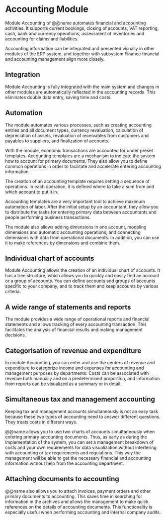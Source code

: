 # Accounting Module

Module Accounting of @@name automates financial and accounting activities. It supports current bookings, closing of accounts, VAT reporting, cash, bank and currency operations, assessment of inventories and accounting for claims and liabilities.

Accounting information can be integrated and presented visually in other modules of the ERP system, and together with subsystem Finance financial and accounting management align more closely.

## Integration

Module Accounting is fully integrated with the main system and changes in other modules are automatically reflected in the accounting records. This eliminates double data entry, saving time and costs.

## Automation

The module automates various processes, such as creating accounting entries and all document types, currency revaluation, calculation of depreciation of assets, revaluation of receivables from customers and payables to suppliers, and finalization of accounts.

With the module, economic transactions are accounted for under preset templates. Accounting templates are a mechanism to indicate the system how to account for primary documents. They also allow you to define common operations in order to facilitate and accelerate entering accounting information.

The creation of an accounting template requires setting a sequence of operations. In each operation, it is defined where to take a sum from and which account to put it in.

Accounting templates are a very important tool to achieve maximum automation of labor. After the initial setup by an accountant, they allow you to distribute the tasks for entering primary data between accountants and people performing business transactions.

The module also allows adding dimensions in one account, modeling dimensions and automatic accounting operations, and connecting dimensions with data from operational documents. In addition, you can use it to make references by dimensions and combine them.

## Individual chart of accounts

Module Accounting allows the creation of an individual chart of accounts. It has a tree structure, which allows you to quickly and easily find an account or a group of accounts. You can define accounts and groups of accounts specific to your company, and to track them and keep accounts by various criteria.

## A wide range of statements and reports

The module provides a wide range of operational reports and financial statements and allows tracking of every accounting transaction. This facilitates the analysis of financial results and making management decisions.

## Categorisation of revenue and expenditure

In module Accounting, you can enter and use the centers of revenue and expenditure to categorize income and expenses for accounting and management purposes by departments. Costs can be associated with revenue both manually and on a predetermined proportion, and information from reports can be visualized as a summary or in detail.

## Simultaneous tax and management accounting

Keeping tax and management accounts simultaneously is not an easy task because these two types of accounting need to answer different questions. They treats costs in different ways.

@@name allows you to use two charts of accounts simultaneously when entering primary accounting documents. Thus, as early as during the implementation of the system, you can set a management breakdown of costs and your own requirements for data visualization without interfering with accounting or tax requirements and regulations. This way the management will be able to get the necessary financial and accounting information without help from the accounting department.

## Attaching documents to accounting

@@name also allows you to attach invoices, payment orders and other primary documents to accounting. This saves time in searching for information in the archives and allows the management to make quick references on the details of accounting documents. This functionality is especially useful when performing accounting and internal company audits.

